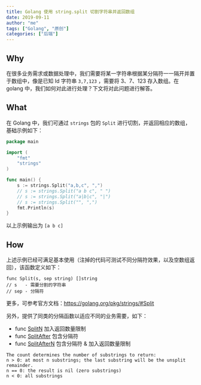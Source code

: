 ```yaml
---
title: Golang 使用 string.split 切割字符串并返回数组
date: 2019-09-11
author: "me"
tags: ["Golang", "原创"]
categories: ["后端"]
---
```


## Why

在很多业务需求或数据处理中，我们需要将某一字符串根据某分隔符一一隔开并置于数组中，像是已知 Id 字符串 `3,7,123` ，需要将 3、7、123 存入数组。在 golang 中，我们如何对此进行处理？下文将对此问题进行解答。

## What

在 Golang 中，我们可通过 `strings` 包的 `Split` 进行切割，并返回相应的数组，基础示例如下：

```go
package main

import (
    "fmt"
    "strings"
)

func main() {
    s := strings.Split("a,b,c", ",")
    // s := strings.Split("a b c", " ")
    // s := strings.Split("a|b|c", "|")
    // s := strings.Split("", ",")
    fmt.Println(s)
}
```

以上示例输出为 `[a b c]`

## How

上述示例已经可满足基本使用（注掉的代码可测试不同分隔符效果，以及空数组返回），该函数定义如下：

```golang
func Split(s, sep string) []string        
// s   - 需要分割的字符串
// sep - 分隔符
```

更多，可参考官方文档：https://golang.org/pkg/strings/#Split

另外，提供了同类的分隔函数以适应不同的业务需要，如下：

- func [SplitN](https://golang.org/pkg/strings/#SplitN) 加入返回数量限制
- func [SplitAfter](https://golang.org/src/strings/strings.go?#SplitAfter) 包含分隔符
- func [SplitAfterN](https://golang.org/src/strings/strings.go?#SplitAfterN) 包含分隔符 & 加入返回数量限制

```golang
The count determines the number of substrings to return:
n > 0: at most n substrings; the last substring will be the unsplit remainder.
n == 0: the result is nil (zero substrings)
n < 0: all substrings
```


